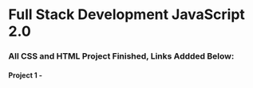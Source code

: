 # Full Stack Development JavaScript 2.0

### All CSS and HTML Project Finished, Links Addded Below:

#### Project 1 -

[]()
